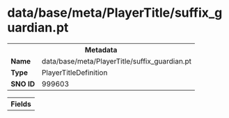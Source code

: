 <h1>data/base/meta/PlayerTitle/suffix_guardian.pt</h1><table><tr><th colspan="100%">Metadata</th></tr><tr><td><b>Name</b></td><td>data/base/meta/PlayerTitle/suffix_guardian.pt</td></tr><tr><td><b>Type</b></td><td>PlayerTitleDefinition</td></tr><tr><td><b>SNO ID</b></td><td>999603</td></tr></table>

<table><tr><th colspan="100%">Fields</th></tr></table>

